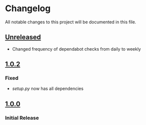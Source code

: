 # Changelog

All notable changes to this project will be documented in this file.

## [Unreleased]

- Changed frequency of dependabot checks from daily to weekly

## [1.0.2]

### Fixed

- _setup.py_ now has all dependencies

## [1.0.0]

### Initial Release

[Unreleased]: https://github.com/joeyagreco/pymfl/compare/v1.0.2...HEAD

[1.0.2]: https://github.com/joeyagreco/pymfl/compare/v1.0.0...v1.0.2

[1.0.0]: https://github.com/joeyagreco/pymfl/releases/tag/v1.0.0
